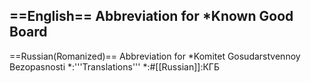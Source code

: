 ==English==
Abbreviation for
*Known Good Board
----
==Russian(Romanized)==
Abbreviation for
*Komitet Gosudarstvennoy Bezopasnosti
*:'''Translations'''
*:#[[Russian]]:КГБ